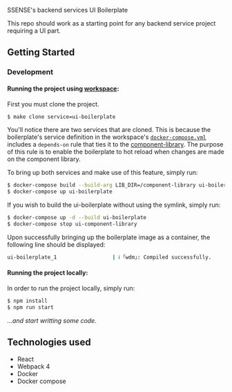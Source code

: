 SSENSE's backend services UI Boilerplate

This repo should work as a starting point for any backend service project requiring a UI part.

## Getting Started

### Development

#### Running the project using [workspace](https://github.com/Groupe-Atallah/workspace):

First you must clone the project.
``` bash
$ make clone service=ui-boilerplate
```

You'll notice there are two services that are cloned. This is because the boilerplate's service definition in the workspace's [`docker-compose.yml`](https://github.com/Groupe-Atallah/workspace/blob/28d4921eed91043379a27ab86f1ad9a4ba32d21c/docker-compose.yml#L866) includes a `depends-on` rule that ties it to the [component-library](https://github.com/Groupe-Atallah/ui-component-library). The purpose of this rule is to enable the boilerplate to hot reload when changes are made on the component library.

To bring up both services and make use of this feature, simply run:
```bash
$ docker-compose build --build-arg LIB_DIR=/component-library ui-boilerplate
$ docker-compose up ui-boilerplate
```

If you wish to build the ui-boilerplate without using the symlink, simply run:
```bash
$ docker-compose up -d --build ui-boilerplate
$ docker-compose stop ui-component-library
```

Upon successfully bringing up the boilerplate image as a container, the following line should be displayed:
```bash
ui-boilerplate_1                  | ℹ ｢wdm｣: Compiled successfully.
```
#### Running the project locally:
In order to run the project locally, simply run:
```bash
$ npm install
$ npm run start
```
_...and start writting some code._

## Technologies used

* React
* Webpack 4
* Docker
* Docker compose


